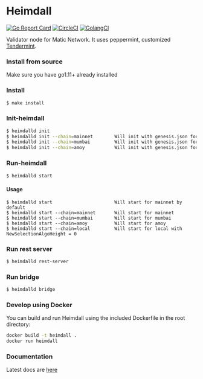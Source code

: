 # Heimdall

[![Go Report Card](https://goreportcard.com/badge/github.com/maticnetwork/heimdall)](https://goreportcard.com/report/github.com/maticnetwork/heimdall) [![CircleCI](https://circleci.com/gh/maticnetwork/heimdall/tree/master.svg?style=shield)](https://circleci.com/gh/maticnetwork/heimdall/tree/master) [![GolangCI](https://golangci.com/badges/github.com/maticnetwork/heimdall.svg)](https://golangci.com/r/github.com/maticnetwork/heimdall)


Validator node for Matic Network. It uses peppermint, customized [Tendermint](https://github.com/tendermint/tendermint).

### Install from source 

Make sure you have go1.11+ already installed

### Install 
```bash 
$ make install
```
### Init-heimdall 
```bash 
$ heimdalld init
$ heimdalld init --chain=mainnet        Will init with genesis.json for mainnet
$ heimdalld init --chain=mumbai         Will init with genesis.json for mumbai
$ heimdalld init --chain=amoy           Will init with genesis.json for amoy
```
### Run-heimdall 
```bash 
$ heimdalld start
```
#### Usage
```
$ heimdalld start                       Will start for mainnet by default
$ heimdalld start --chain=mainnet       Will start for mainnet
$ heimdalld start --chain=mumbai        Will start for mumbai
$ heimdalld start --chain=amoy          Will start for amoy
$ heimdalld start --chain=local         Will start for local with NewSelectionAlgoHeight = 0
```

### Run rest server
```bash 
$ heimdalld rest-server 
```

### Run bridge
```bash 
$ heimdalld bridge 
```

### Develop using Docker

You can build and run Heimdall using the included Dockerfile in the root directory:

```bash
docker build -t heimdall .
docker run heimdall
```

### Documentation 

Latest docs are [here](https://wiki.polygon.technology/docs/category/heimdall) 

